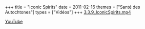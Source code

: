+++
title = "Iconic Spirits"
date = 2011-02-16
themes = ["Santé des Autochtones"]
types = ["Vidéos"]
+++
[3.3.9\_IconicSpirits.mp4](/files/3.3.9_IconicSpirits.mp4)

[YouTube](https://www.youtube.com/watch?v=UeSPs6CNBdg)
